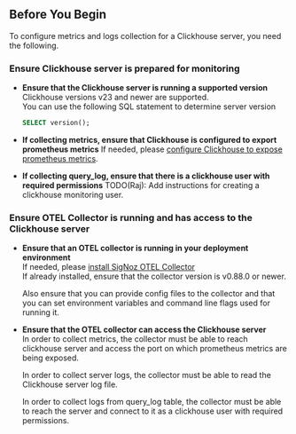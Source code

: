 ## Before You Begin  

To configure metrics and logs collection for a Clickhouse server, you need the following.

### Ensure Clickhouse server is prepared for monitoring

- **Ensure that the Clickhouse server is running a supported version**  
  Clickhouse versions v23 and newer are supported.  
  You can use the following SQL statement to determine server version  
  ```SQL
  SELECT version();
  ```

- **If collecting metrics, ensure that Clickhouse is configured to export prometheus metrics**
  If needed, please [configure Clickhouse to expose prometheus metrics](https://clickhouse.com/docs/en/operations/server-configuration-parameters/settings#prometheus).

- **If collecting query_log, ensure that there is a clickhouse user with required permissions**
  TODO(Raj): Add instructions for creating a clickhouse monitoring user.


### Ensure OTEL Collector is running and has access to the Clickhouse server

- **Ensure that an OTEL collector is running in your deployment environment**  
  If needed, please [install SigNoz OTEL Collector](https://signoz.io/docs/tutorial/opentelemetry-binary-usage-in-virtual-machine/)  
  If already installed, ensure that the collector version is v0.88.0 or newer.  

  Also ensure that you can provide config files to the collector and that you can set environment variables and command line flags used for running it.  

- **Ensure that the OTEL collector can access the Clickhouse server**  
  In order to collect metrics, the collector must be able to reach clickhouse server and access the port on which prometheus metrics are being exposed.

  In order to collect server logs, the collector must be able to read the Clickhouse server log file.

  In order to collect logs from query_log table, the collector must be able to reach the server and connect to it as a clickhouse user with required permissions.
